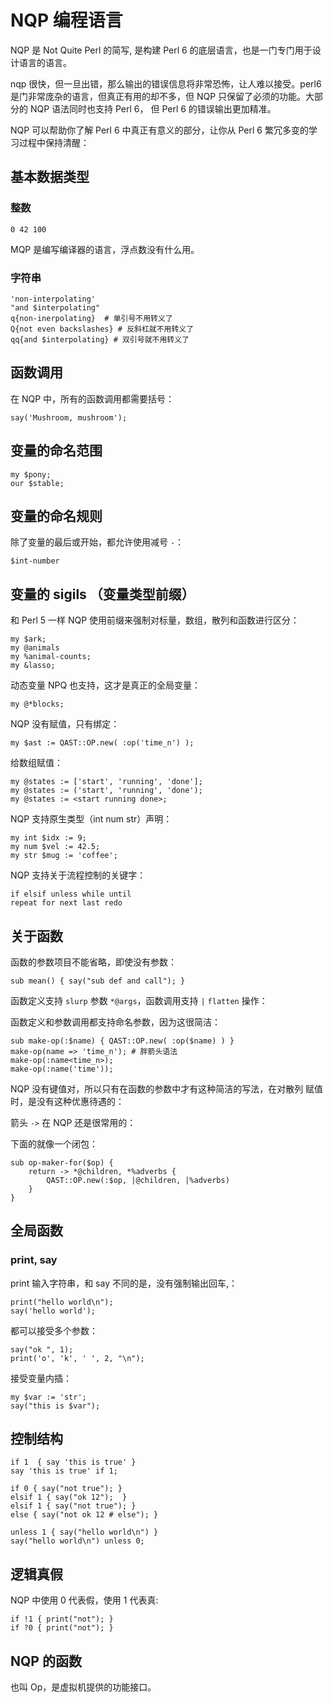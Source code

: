 # NQP 编程语言

NQP 是 Not Quite Perl 的简写, 是构建 Perl 6 的底层语言，也是一门专门用于设计语言的语言。

nqp 很快，但一旦出错，那么输出的错误信息将非常恐怖，让人难以接受。perl6 是门非常庞杂的语言，但真正有用的却不多，但 NQP 只保留了必须的功能。大部分的 NQP 语法同时也支持 Perl 6， 但 Perl 6 的错误输出更加精准。

NQP 可以帮助你了解 Perl 6 中真正有意义的部分，让你从 Perl 6 繁冗多变的学习过程中保持清醒：

## 基本数据类型

### 整数

    0 42 100

MQP 是编写编译器的语言，浮点数没有什么用。

### 字符串

    'non-interpolating'
    "and $interpolating"
    q{non-inerpolating}  # 单引号不用转义了
    Q{not even backslashes} # 反斜杠就不用转义了
    qq{and $interpolating} # 双引号就不用转义了

## 函数调用

在 NQP 中，所有的函数调用都需要括号：

    say('Mushroom, mushroom');

## 变量的命名范围

    my $pony;
    our $stable;

## 变量的命名规则

除了变量的最后或开始，都允许使用减号 `-`：

    $int-number

## 变量的 sigils （变量类型前缀）

和 Perl 5 一样 NQP 使用前缀来强制对标量，数组，散列和函数进行区分：

    my $ark;
    my @animals
    my %animal-counts;
    my &lasso;

动态变量 NPQ 也支持，这才是真正的全局变量：

    my @*blocks;

NQP 没有赋值，只有绑定：

    my $ast := QAST::OP.new( :op('time_n') );

给数组赋值：

    my @states := ['start', 'running', 'done'];
    my @states := ('start', 'running', 'done');
    my @states := <start running done>;

NQP 支持原生类型（int num str）声明：

    my int $idx := 9;
    my num $vel := 42.5;
    my str $mug := 'coffee';

NQP 支持关于流程控制的关键字：

    if elsif unless while until
    repeat for next last redo

## 关于函数

函数的参数项目不能省略，即使没有参数：

    sub mean() { say("sub def and call"); }

函数定义支持 `slurp` 参数 `*@args`，函数调用支持 `|` `flatten` 操作：

函数定义和参数调用都支持命名参数，因为这很简洁：

    sub make-op(:$name) { QAST::OP.new( :op($name) ) }
    make-op(name => 'time_n'); # 胖箭头语法
    make-op(:name<time_n>);
    make-op(:name('time'));

NQP 没有键值对，所以只有在函数的参数中才有这种简洁的写法，在对散列
赋值时，是没有这种优惠待遇的：

箭头 `->` 在 NQP 还是很常用的：

下面的就像一个闭包：

    sub op-maker-for($op) {
        return -> *@children, *%adverbs {
            QAST::OP.new(:$op, |@children, |%adverbs)
        }
    }

## 全局函数

### print, say

print 输入字符串，和 say 不同的是，没有强制输出回车,：

    print("hello world\n");
    say('hello world');

都可以接受多个参数：

    say("ok ", 1);
    print('o', 'k', ' ', 2, "\n");

接受变量内插：

    my $var := 'str';
    say("this is $var");

## 控制结构

    if 1  { say 'this is true' }
    say 'this is true' if 1;
    
    if 0 { say("not true"); }
    elsif 1 { say("ok 12");  }
    elsif 1 { say("not true"); }
    else { say("not ok 12 # else"); }

    unless 1 { say("hello world\n") }
    say("hello world\n") unless 0;

## 逻辑真假

NQP 中使用 0 代表假，使用 1 代表真:

    if !1 { print("not"); }
    if ?0 { print("not"); }

## NQP 的函数

也叫 Op，是虚拟机提供的功能接口。
